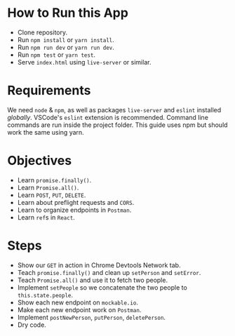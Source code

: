 # How to Run this App
  * Clone repository.
  * Run `npm install` or `yarn install`.
  * Run `npm run dev` or `yarn run dev`.
  * Run `npm test` or `yarn test`.
  * Serve `index.html` using `live-server` or similar.

# Requirements
We need `node` & `npm`, as well as packages `live-server` and `eslint` installed _globally_. VSCode's `eslint` extension is recommended. Command line commands are run inside the project folder. This guide uses npm but should work the same using yarn.

# Objectives
  * Learn `promise.finally()`.
  * Learn `Promise.all()`.
  * Learn `POST`, `PUT`, `DELETE`.
  * Learn about preflight requests and `CORS`.
  * Learn to organize endpoints in `Postman`.
  * Learn `ref`s in `React`.

# Steps
  * Show our `GET` in action in Chrome Devtools Network tab.
  * Teach `promise.finally()` and clean up `setPerson` and `setError`.
  * Teach `Promise.all()` and use it to fetch two people.
  * Implement `setPeople` so we concatenate the two people to `this.state.people`.
  * Show each new endpoint on `mockable.io`.
  * Make each new endpoint work on `Postman`.
  * Implement `postNewPerson`, `putPerson`, `deletePerson`.
  * Dry code.